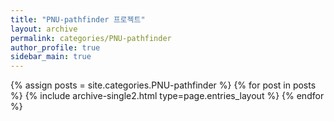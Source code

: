 ```yaml
---
title: "PNU-pathfinder 프로젝트"
layout: archive
permalink: categories/PNU-pathfinder
author_profile: true
sidebar_main: true
---
```



{% assign posts = site.categories.PNU-pathfinder %}
{% for post in posts %} {% include archive-single2.html type=page.entries_layout %} {% endfor %}
